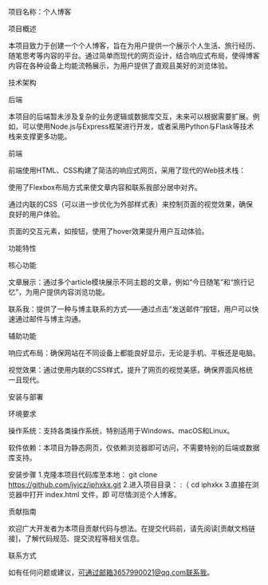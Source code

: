 项目名称：个人博客

项目概述

本项目致力于创建一个个人博客，旨在为用户提供一个展示个人生活、旅行经历、随笔思考等内容的平台。通过简单而现代的网页设计，结合响应式布局，使得博客内容在各种设备上均能流畅展示，为用户提供了直观且美好的浏览体验。

技术架构

后端

本项目的后端暂未涉及复杂的业务逻辑或数据库交互，未来可以根据需要扩展。例如，可以使用Node.js与Express框架进行开发，或者采用Python与Flask等技术栈来支撑更多功能。

前端

前端使用HTML、CSS构建了简洁的响应式网页，采用了现代的Web技术栈：

使用了Flexbox布局方式来使文章内容和联系我部分居中对齐。

通过内联的CSS（可以进一步优化为外部样式表）来控制页面的视觉效果，确保良好的用户体验。

页面的交互元素，如按钮，使用了hover效果提升用户互动体验。


功能特性

核心功能

文章展示：通过多个article模块展示不同主题的文章，例如“今日随笔”和“旅行记忆”，为用户提供内容浏览功能。

联系我：提供了一种与博主联系的方式——通过点击“发送邮件”按钮，用户可以快速通过邮件与博主沟通。


辅助功能

响应式布局：确保网站在不同设备上都能良好显示，无论是手机、平板还是电脑。

视觉效果：通过使用内联的CSS样式，提升了网页的视觉美感，确保界面风格统一且现代。


安装与部署

环境要求

操作系统：支持各类操作系统，特别适用于Windows、macOS和Linux。

软件依赖：本项目为静态网页，仅依赖浏览器即可访问，不需要特别的后端或数据库支持。


安装步骤 
1.克隆本项目代码库至本地： git clone https://github.com/jvjcz/iphxkx.git
2.进入项目目录： :（ cd iphxkx
3.直接在浏览器中打开 index.html 文件，即 可尽情浏览个人博客。


贡献指南

欢迎广大开发者为本项目贡献代码与想法。在提交代码前，请先阅读[贡献文档链接]，了解代码规范、提交流程等相关信息。

联系方式

如有任何问题或建议，可通过邮箱3657990021@qq.com联系我。
